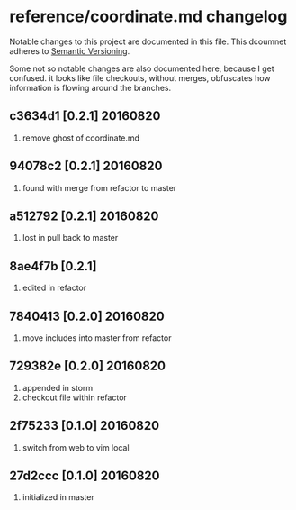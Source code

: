 # reference/coordinate.md changelog

Notable changes to this project are documented in this 
file. This dcoumnet adheres to [Semantic Versioning](http://semver.org). 

Some not so notable changes are also documented here, because I get 
confused. it looks like file checkouts, without merges, obfuscates 
how information is flowing around the branches. 

## c3634d1 [0.2.1] 20160820
 
  1. remove ghost of coordinate.md

## 94078c2 [0.2.1] 20160820

  1. found with merge from refactor to master

## a512792 [0.2.1] 20160820

  1. lost in pull back to master

## 8ae4f7b [0.2.1]

  1. edited in refactor

## 7840413 [0.2.0] 20160820

  1. move includes into master from refactor

## 729382e [0.2.0] 20160820

  1. appended in storm
  2. checkout file within refactor

## 2f75233 [0.1.0] 20160820

  1. switch from web to vim local

## 27d2ccc [0.1.0] 20160820 

  1. initialized in master

